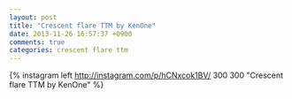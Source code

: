 ```yaml
---
layout: post
title: "Crescent flare TTM by KenOne"
date: 2013-11-26 16:57:37 +0900
comments: true
categories: crescent flare ttm
---
```

{% instagram left http://instagram.com/p/hCNxcok1BV/ 300 300 "Crescent flare TTM by KenOne" %}

